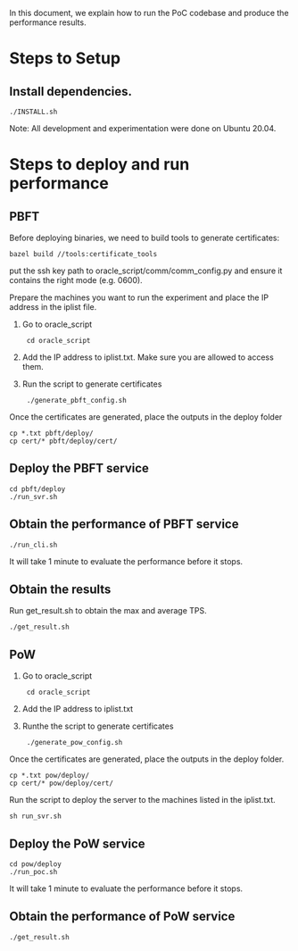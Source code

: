 In this document, we explain how to run the PoC codebase and produce the performance results.

# Steps to Setup


## Install dependencies.

    ./INSTALL.sh

Note: All development and experimentation were done on Ubuntu 20.04.

# Steps to deploy and run performance

## PBFT

Before deploying binaries, we need to build tools to generate certificates:

	bazel build //tools:certificate_tools

put the ssh key path to oracle_script/comm/comm_config.py and ensure it contains the right mode (e.g. 0600).

Prepare the machines you want to run the experiment and place the IP address in the iplist file.

1. Go to oracle_script

		cd oracle_script

4. Add the IP address to iplist.txt. Make sure you are allowed to access them.
5. Run the script to generate certificates
	
		./generate_pbft_config.sh

Once the certificates are generated, place the outputs in the deploy folder
	
	cp *.txt pbft/deploy/
	cp cert/* pbft/deploy/cert/

## Deploy the PBFT service

	cd pbft/deploy
	./run_svr.sh

## Obtain the performance of PBFT service

	./run_cli.sh

It will take 1 minute to evaluate the performance before it stops.

## Obtain the results
Run get_result.sh to obtain the max and average TPS.

	./get_result.sh


## PoW

1. Go to oracle_script

		cd oracle_script

2. Add the IP address to iplist.txt
3. Runthe the script to generate certificates
	
		./generate_pow_config.sh

Once the certificates are generated, place the outputs in the deploy folder.
	
	cp *.txt pow/deploy/
	cp cert/* pow/deploy/cert/

Run the script to deploy the server to the machines listed in the iplist.txt.

    sh run_svr.sh

## Deploy the PoW service

	cd pow/deploy
	./run_poc.sh

It will take 1 minute to evaluate the performance before it stops.

## Obtain the performance of PoW service

	./get_result.sh

